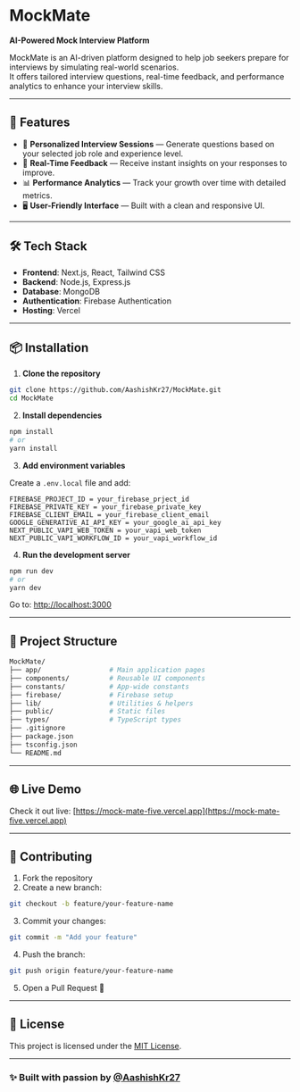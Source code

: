 # MockMate

**AI-Powered Mock Interview Platform**

MockMate is an AI-driven platform designed to help job seekers prepare for interviews by simulating real-world scenarios.<br>It offers tailored interview questions, real-time feedback, and performance analytics to enhance your interview skills.

---

## 🚀 Features

- 🎯 **Personalized Interview Sessions** — Generate questions based on your selected job role and experience level.
- 💬 **Real-Time Feedback** — Receive instant insights on your responses to improve.
- 📊 **Performance Analytics** — Track your growth over time with detailed metrics.
- 🖥️ **User-Friendly Interface** — Built with a clean and responsive UI.

---

## 🛠️ Tech Stack

- **Frontend**: Next.js, React, Tailwind CSS
- **Backend**: Node.js, Express.js
- **Database**: MongoDB
- **Authentication**: Firebase Authentication
- **Hosting**: Vercel

---

## 📦 Installation

1. **Clone the repository**
```bash
git clone https://github.com/AashishKr27/MockMate.git
cd MockMate
```

2. **Install dependencies**
```bash
npm install
# or
yarn install
```

3. **Add environment variables**

Create a `.env.local` file and add:

```env
FIREBASE_PROJECT_ID = your_firebase_prject_id
FIREBASE_PRIVATE_KEY = your_firebase_private_key
FIREBASE_CLIENT_EMAIL = your_firebase_client_email
GOOGLE_GENERATIVE_AI_API_KEY = your_google_ai_api_key
NEXT_PUBLIC_VAPI_WEB_TOKEN = your_vapi_web_token
NEXT_PUBLIC_VAPI_WORKFLOW_ID = your_vapi_workflow_id
```

4. **Run the development server**
```bash
npm run dev
# or
yarn dev
```

Go to: [http://localhost:3000](http://localhost:3000)

---

## 📁 Project Structure

```bash
MockMate/
├── app/                 # Main application pages
├── components/          # Reusable UI components
├── constants/           # App-wide constants
├── firebase/            # Firebase setup
├── lib/                 # Utilities & helpers
├── public/              # Static files
├── types/               # TypeScript types
├── .gitignore
├── package.json
├── tsconfig.json
└── README.md
```

---

## 🌐 Live Demo

Check it out live: [https://mock-mate-five.vercel.app](https://mock-mate-five.vercel.app)

---

## 🤝 Contributing

1. Fork the repository
2. Create a new branch:
```bash
git checkout -b feature/your-feature-name
```
3. Commit your changes:
```bash
git commit -m "Add your feature"
```
4. Push the branch:
```bash
git push origin feature/your-feature-name
```
5. Open a Pull Request 🚀

---

## 📄 License

This project is licensed under the [MIT License](LICENSE).

---

### ✨ Built with passion by [@AashishKr27](https://github.com/AashishKr27)
